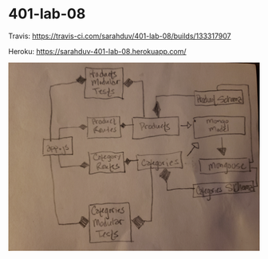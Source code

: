 # 401-lab-08

Travis: https://travis-ci.com/sarahduv/401-lab-08/builds/133317907

Heroku: https://sarahduv-401-lab-08.herokuapp.com/


![uml](https://github.com/sarahduv/401-lab-08/blob/master/assets/uml.jpg?raw=true)
